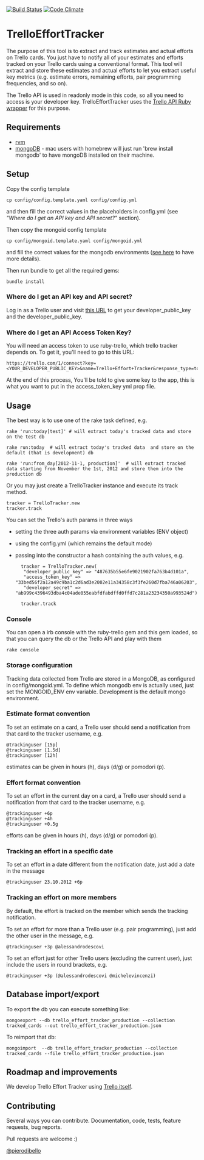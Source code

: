 [![Build Status](https://secure.travis-ci.org/xpepper/trello_effort_tracker.png)](http://travis-ci.org/xpepper/trello_effort_tracker)
[![Code Climate](https://codeclimate.com/badge.png)](https://codeclimate.com/github/xpepper/trello_effort_tracker)

# TrelloEffortTracker

The purpose of this tool is to extract and track estimates and actual efforts on Trello cards.
You just have to notify all of your estimates and efforts tracked on your Trello cards using a conventional format.
This tool will extract and store these estimates and actual efforts to let you extract useful key metrics (e.g. estimate errors, remaining efforts, pair programming frequencies, and so on).

The Trello API is used in readonly mode in this code, so all you need to access is your developer key.
TrelloEffortTracker uses the [Trello API Ruby wrapper](https://github.com/jeremytregunna/ruby-trello) for this purpose.

## Requirements
* [rvm](https://rvm.io/rvm/install/)
* [mongoDB](http://www.mongodb.org/) - mac users with homebrew will just run 'brew install mongodb' to have mongoDB installed on their machine.

## Setup
Copy the config template

    cp config/config.template.yaml config/config.yml

and then fill the correct values in the placeholders in config.yml (see _"Where do I get an API key and API secret?"_ section).

Then copy the mongoid config template

    cp config/mongoid.template.yaml config/mongoid.yml

and fill the correct values for the mongodb environments ([see here](http://mongoid.org/en/mongoid/docs/installation.html#configuration) to have more details).

Then run bundle to get all the required gems:

    bundle install

### Where do I get an API key and API secret?
Log in as a Trello user and visit [this URL](https://trello.com/1/appKey/generate) to get your developer\_public\_key and the developer\_public\_key.

### Where do I get an API Access Token Key?
You will need an access token to use ruby-trello, which trello tracker depends on. To get it, you'll need to go to this URL:

    https://trello.com/1/connect?key=<YOUR_DEVELOPER_PUBLIC_KEY>&name=Trello+Effort+Tracker&response_type=token&scope=read,write&expiration=never

At the end of this process, You'll be told to give some key to the app, this is what you want to put in the access\_token\_key yml prop file.

## Usage
The best way is to use one of the rake task defined, e.g.

    rake 'run:today[test]' # will extract today's tracked data and store on the test db

    rake run:today  # will extract today's tracked data  and store on the default (that is development) db

    rake 'run:from_day[2012-11-1, production]'  # will extract tracked data starting from November the 1st, 2012 and store them into the production db

Or you may just create a TrelloTracker instance and execute its track method.

    tracker = TrelloTracker.new
    tracker.track

You can set the Trello's auth params in three ways

* setting the three auth params via environment variables (ENV object)
* using the config.yml (which remains the default mode)
* passing into the constructor a hash containing the auth values, e.g.

        tracker = TrelloTracker.new(
         "developer_public_key" => "487635b55e6fe9021902fa763b4d101a",
         "access_token_key" => "33bed56f2a12a49c9ba1c2d6ad3e2002e11a34358c3f3fe260d7fba746a06203",
         "developer_secret" => "ab999c4396493dba4c04ade055eabfdfabdffd0ffd7c281a23234350a993524d")

        tracker.track

### Console
You can open a irb console with the ruby-trello gem and this gem loaded, so that you can query the db or the Trello API and play with them

    rake console


### Storage configuration
Tracking data collected from Trello are stored in a MongoDB, as configured in config/mongoid.yml.
To define which mongodb env is actually used, just set the MONGOID_ENV env variable. Development is the default mongo environment.

### Estimate format convention
To set an estimate on a card, a Trello user should send a notification from that card to the tracker username, e.g.

    @trackinguser [15p]
    @trackinguser [1.5d]
    @trackinguser [12h]

estimates can be given in hours (h), days (d/g) or pomodori (p).

### Effort format convention
To set an effort in the current day on a card, a Trello user should send a notification from that card to the tracker username, e.g.

    @trackinguser +6p
    @trackinguser +4h
    @trackinguser +0.5g

efforts can be given in hours (h), days (d/g) or pomodori (p).

### Tracking an effort in a specific date
To set an effort in a date different from the notification date, just add a date in the message

    @trackinguser 23.10.2012 +6p

### Tracking an effort on more members
By default, the effort is tracked on the member which sends the tracking notification.

To set an effort for more than a Trello user (e.g. pair programming), just add the other user in the message, e.g.

    @trackinguser +3p @alessandrodescovi

To set an effort just for other Trello users (excluding the current user), just include the users in round brackets, e.g.

    @trackinguser +3p (@alessandrodescovi @michelevincenzi)

## Database import/export
To export the db you can execute something like:

    mongoexport --db trello_effort_tracker_production --collection tracked_cards --out trello_effort_tracker_production.json

To reimport that db:

    mongoimport  --db trello_effort_tracker_production --collection tracked_cards --file trello_effort_tracker_production.json


## Roadmap and improvements
We develop Trello Effort Tracker using [Trello itself](https://trello.com/board/trello-effort-tracker-roadmap/509c3228dcb1ac3f1c018791).

## Contributing

Several ways you can contribute. Documentation, code, tests, feature requests, bug reports.

Pull requests are welcome :)

[@pierodibello](http://twitter.com/pierodibello)